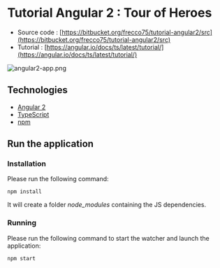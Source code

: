 # Tutorial Angular 2 : Tour of Heroes #

* Source code : [https://bitbucket.org/frecco75/tutorial-angular2/src](https://bitbucket.org/frecco75/tutorial-angular2/src)
* Tutorial : [https://angular.io/docs/ts/latest/tutorial/](https://angular.io/docs/ts/latest/tutorial/)

![angular2-app.png](https://angular.io/resources/images/devguide/toh/nav-diagram.png)

## Technologies ##
* [Angular 2](https://angular.io/)
* [TypeScript](http://www.typescriptlang.org/)
* [npm](https://www.npmjs.com/)

## Run the application ##

### Installation ###
Please run the following command:
```
npm install
```
It will create a folder *node_modules* containing the JS dependencies.

### Running  ###
Please run the following command to start the watcher and launch the application:
```
npm start
```
